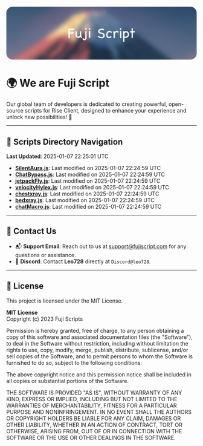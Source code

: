 ![Banner](.github/b.webp)

# 🌍 **We are Fuji Script**

Our global team of developers is dedicated to creating powerful, open-source scripts for Rise Client, designed to enhance your experience and unlock new possibilities! 🌟

---
<!-- SCRIPTS_NAVIGATION_START -->
## 📂 **Scripts Directory Navigation**

**Last Updated**: 2025-01-07 22:25:01 UTC

- **[SilentAura.js](scripts/SilentAura.js)**: Last modified on 2025-01-07 22:24:59 UTC
- **[ChatBypass.js](scripts/ChatBypass.js)**: Last modified on 2025-01-07 22:24:59 UTC
- **[jetpackFly.js](scripts/jetpackFly.js)**: Last modified on 2025-01-07 22:24:59 UTC
- **[velocityHylex.js](scripts/velocityHylex.js)**: Last modified on 2025-01-07 22:24:59 UTC
- **[chestxray.js](scripts/chestxray.js)**: Last modified on 2025-01-07 22:24:59 UTC
- **[bedxray.js](scripts/bedxray.js)**: Last modified on 2025-01-07 22:24:59 UTC
- **[chatMacro.js](scripts/chatMacro.js)**: Last modified on 2025-01-07 22:24:59 UTC

<!-- SCRIPTS_NAVIGATION_END -->

---

## 💬 **Contact Us**  
- 📬 **Support Email**: Reach out to us at [support@fujiscript.com](mailto:support@fujiscript.com) for any questions or assistance.  
- 💬 **Discord**: Contact **Leo728** directly at `Discord@leo728`.

---

## 📜 **License**

This project is licensed under the MIT License.  

**MIT License**  
Copyright (c) 2023 Fuji Scripts  

Permission is hereby granted, free of charge, to any person obtaining a copy of this software and associated documentation files (the "Software"), to deal in the Software without restriction, including without limitation the rights to use, copy, modify, merge, publish, distribute, sublicense, and/or sell copies of the Software, and to permit persons to whom the Software is furnished to do so, subject to the following conditions:  

The above copyright notice and this permission notice shall be included in all copies or substantial portions of the Software.  

THE SOFTWARE IS PROVIDED "AS IS", WITHOUT WARRANTY OF ANY KIND, EXPRESS OR IMPLIED, INCLUDING BUT NOT LIMITED TO THE WARRANTIES OF MERCHANTABILITY, FITNESS FOR A PARTICULAR PURPOSE AND NONINFRINGEMENT. IN NO EVENT SHALL THE AUTHORS OR COPYRIGHT HOLDERS BE LIABLE FOR ANY CLAIM, DAMAGES OR OTHER LIABILITY, WHETHER IN AN ACTION OF CONTRACT, TORT OR OTHERWISE, ARISING FROM, OUT OF OR IN CONNECTION WITH THE SOFTWARE OR THE USE OR OTHER DEALINGS IN THE SOFTWARE.  

